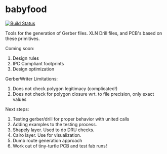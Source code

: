 babyfood
========

[![Build Status](https://travis-ci.org/meawoppl/babyfood.svg?branch=master)](https://travis-ci.org/meawoppl/babyfood)

Tools for the generation of Gerber files.  XLN Drill files, and 
PCB's based on these primitives.  

Coming soon:

1. Design rules
2. IPC Compliant footprints
3. Design optimization

GerberWriter Limitations:

1. Does not check polygon legitimacy (complicated!)
2. Does not check for polygon closure wrt. to file precision, only exact values

Next steps:

1. Testing gerber/drill for proper behavior with united calls
2. Adding examples to the testing process.  
3. Shapely layer.  Used to do DRU checks.
4. Cairo layer.  Use for visualization.
5. Dumb route generation approach
6. Work out of tiny-turtle PCB and test fab runs!
